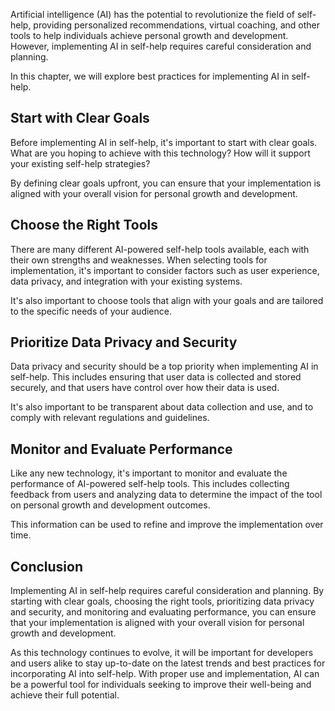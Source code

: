 
Artificial intelligence (AI) has the potential to revolutionize the field of self-help, providing personalized recommendations, virtual coaching, and other tools to help individuals achieve personal growth and development. However, implementing AI in self-help requires careful consideration and planning.

In this chapter, we will explore best practices for implementing AI in self-help.

Start with Clear Goals
----------------------

Before implementing AI in self-help, it's important to start with clear goals. What are you hoping to achieve with this technology? How will it support your existing self-help strategies?

By defining clear goals upfront, you can ensure that your implementation is aligned with your overall vision for personal growth and development.

Choose the Right Tools
----------------------

There are many different AI-powered self-help tools available, each with their own strengths and weaknesses. When selecting tools for implementation, it's important to consider factors such as user experience, data privacy, and integration with your existing systems.

It's also important to choose tools that align with your goals and are tailored to the specific needs of your audience.

Prioritize Data Privacy and Security
------------------------------------

Data privacy and security should be a top priority when implementing AI in self-help. This includes ensuring that user data is collected and stored securely, and that users have control over how their data is used.

It's also important to be transparent about data collection and use, and to comply with relevant regulations and guidelines.

Monitor and Evaluate Performance
--------------------------------

Like any new technology, it's important to monitor and evaluate the performance of AI-powered self-help tools. This includes collecting feedback from users and analyzing data to determine the impact of the tool on personal growth and development outcomes.

This information can be used to refine and improve the implementation over time.

Conclusion
----------

Implementing AI in self-help requires careful consideration and planning. By starting with clear goals, choosing the right tools, prioritizing data privacy and security, and monitoring and evaluating performance, you can ensure that your implementation is aligned with your overall vision for personal growth and development.

As this technology continues to evolve, it will be important for developers and users alike to stay up-to-date on the latest trends and best practices for incorporating AI into self-help. With proper use and implementation, AI can be a powerful tool for individuals seeking to improve their well-being and achieve their full potential.
